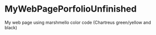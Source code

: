 # MyWebPagePorfolioUnfinished
My web page using marshmello color code (Chartreus green/yellow and black)
